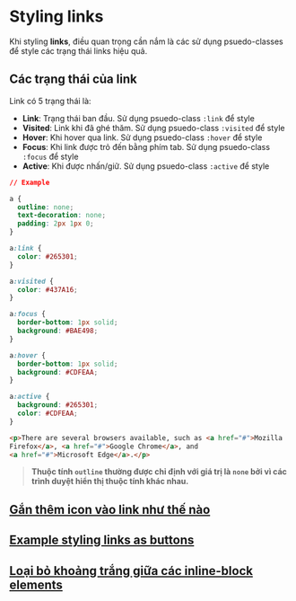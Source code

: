 # Styling links

Khi styling **links**, điều quan trọng cần nắm là các sử dụng psuedo-classes để style các trạng thái links hiệu quả.

## Các trạng thái của link

Link có 5 trạng thái là:

* **Link**: Trạng thái ban đầu. Sử dụng psuedo-class ```:link``` để style
* **Visited**: Link khi đã ghé thăm. Sử dụng psuedo-class ```:visited``` để style
* **Hover**: Khi hover qua link. Sử dụng psuedo-class ```:hover``` để style
* **Focus**: Khi link được trỏ đến bằng phím tab. Sử dụng psuedo-class ```:focus``` để style
* **Active**: Khi được nhấn/giữ. Sử dụng psuedo-class ```:active``` để style

```css
// Example

a {
  outline: none;
  text-decoration: none;
  padding: 2px 1px 0;
}

a:link {
  color: #265301;
}

a:visited {
  color: #437A16;
}

a:focus {
  border-bottom: 1px solid;
  background: #BAE498;
}

a:hover {
  border-bottom: 1px solid;     
  background: #CDFEAA;
}

a:active {
  background: #265301;
  color: #CDFEAA;
}
```

```html
<p>There are several browsers available, such as <a href="#">Mozilla
Firefox</a>, <a href="#">Google Chrome</a>, and
<a href="#">Microsoft Edge</a>.</p>
```

> **Thuộc tính ```outline``` thường được chỉ định với giá trị là ```none``` bởi vì các trình duyệt hiển thị thuộc tính khác nhau.**

## [Gắn thêm icon vào link như thế nào](https://developer.mozilla.org/en-US/docs/Learn/CSS/Styling_text/Styling_links)

## [Example styling links as buttons](https://developer.mozilla.org/en-US/docs/Learn/CSS/Styling_text/Styling_links)

## [Loại bỏ khoảng trắng giữa các inline-block elements](https://css-tricks.com/fighting-the-space-between-inline-block-elements/)

